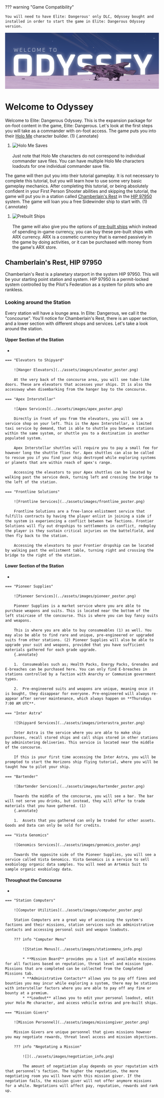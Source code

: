 ??? warning "Game Compatibility"

    You will need to have Elite: Dangerous' only DLC, Odyssey bought and installed in order to start the game in Elite: Dangerous Odyssey version.

![OdysseyRingsBanner](../assets/images/odyssey_background.png)

# Welcome to Odyssey

Welcome to Elite: Dangerous Odyssey. This is the expansion package for on-foot content in the game, Elite: Dangerous. Let's look at the first steps you will take as a commander with on-foot access. The game puts you into their [Holo Me]() character builder. (1) 
{.annotate}

1.  ![Holo Me Saves](https://media.discordapp.net/attachments/1255311783044841515/1333621262018416692/image.png?ex=67998f16&is=67983d96&hm=f3b16b215b0030da8fcd40d008f452fed8a465a9adb2a4ebf4ffc8231b2b57f9&=&format=webp&quality=lossless&width=1179&height=663) <br></br> Just note that Holo Me characters do not correspond to individual commander save files. You can have multiple Holo Me characters loadouts for one individual commander save file. 

The game will then put you into their tutorial gameplay. It is not necessary to complete this tutorial, but you will learn how to use some very basic gameplay mechanics. After completing this tutorial, or being absolutely confident in your First Person Shooter abilities and skipping the tutorial, the game will put you in a station called [Chamberlain's Rest]() in the [HIP 97950]() system. The game will loan you a free Sidewinder ship to start with. (1)
{.annotate}

1. ![Prebuilt Ships](https://media.discordapp.net/attachments/1255311783044841515/1332467905408798740/image.png?ex=67995170&is=6797fff0&hm=b39dc8f16440c0fe3ff6348c098144fad9030a5b3e174ece3137574738771ea4&=&format=webp&quality=lossless&width=1179&height=663) <br></br> The game will also give you the options of [pre-built ships]() which instead of spending in-game currency, you can buy these pre-built ships with ARX currency. ARX is a cosmetic currency that is earned passively in the game by doing activities, or it can be purchased with money from the game's ARX store. 

## Chamberlain's Rest, HIP 97950

Chamberlain's Rest is a planetary starport in the system HIP 97950. This will be your starting point station and system. HIP 97950 is a permit-locked system controlled by the Pilot's Federation as a system for pilots who are rankless. 

### Looking around the Station

Every station will have a lounge area. In Elite: Dangerous, we call it the "concourse". You'll notice for Chamberlain's Rest, there is an upper section, and a lower section with different shops and services. Let's take a look around the station.

#### Upper Section of the Station

<div class="grid cards" markdown>

- 

    === "Elevators to Shipyard"

        ![Hanger Elevators](../assets/images/elevator_poster.png)

        At the very back of the concourse area, you will see tube-like doors. These are elevators that accesses your ships. It is also the accessway when disembarking from the hanger bay to the concourse. 

    === "Apex Interstellar"

        ![Apex Services](../assets/images/apex_poster.png)

        Directly in front of you from the elevators, you will see a service shop on your left. This is the Apex Interstellar, a limited taxi service by demand, that is able to shuttle you between stations within the same system, or shuttle you to a destination in another populated system. 

        Apex Interstellar shuttles will require you to pay a small fee for however long the shuttle flies for. Apex shuttles can also be called to rescue you if you find your ship destroyed while exploring systems or planets that are within reach of apex's range.

        Accessing the elevators to your Apex shuttles can be located by walking past the service desk, turning left and crossing the bridge to the left of the station.

    === "Frontline Solutions"

        ![Frontline Services](../assets/images/frontline_poster.png)

        Frontline Solutions are a free-lance enlistment service that fulfills contracts by having the player enlist in joining a side if the system is experiencing a conflict between two factions. Frontier Solutions will fly out dropships to settlements in conflict, redeploy the player is they sustain critical injuries on the battelfield, and then fly back to the station.

        Accessing the elevators to your Frontier dropship can be located by walking past the enlistment table, turning right and crossing the bridge to the right of the station.

</div>

 

#### Lower Section of the Station

<div class="grid cards" markdown>

-   
    
    === "Pioneer Supplies"

        ![Pioneer Services](../assets/images/pioneer_poster.png)

        Pioneer Supplies is a market service where you are able to purchase weapons and suits. This is located near the bottom of the left staircase of the concourse. This is where you can buy fancy suits and weapons.
    
        This is where you are able to buy consumeables (1) as well. You may also be able to find rare and unique, pre-engineered or upgraded suits from other stations. (2) Pioneer Supplies will also be able to upgrade your suit and weapons, provided that you have sufficient materials gathered for each grade upgrade.
        {.annotate}

        1.  Consumeables such as; Health Packs, Energy Packs, Grenades and E-breaches can be purchased here. You can only find E-breaches in stations controlled by a faction with Anarchy or Communism government types.

        2.  Pre-engineered suits and weapons are unique, meaning once it is bought, they disappear for everyone. Pre-engineered will always re-appear after server maintenance, which always happen on **Thursdays 7:00 AM UTC**.

    === "Inter Astra"

        ![Shipyard Services](../assets/images/interastra_poster.png)

        Inter Astra is the service where you are able to make ship purchases, recall stored ships and call ships stored in other stations by administering deliveries. This service is located near the middle of the concourse. 
    
        If this is your first time accessing the Inter Astra, you will be prompted to start the Horizons ship flying tutorial, where you will be taught how to pilot your ship.

    === "Bartender"

        ![Bartender Services](../assets/images/bartender_poster.png)

        Towards the middle of the concourse, you will see a bar. The bar will not serve you drinks, but instead, they will offer to trade materials that you have gathered. (1)
        {.annotate}

        1.  Assets that you gathered can only be traded for other assets. Goods and Data can only be sold for credits. 

    === "Vista Genomics"

        ![Genomics Services](../assets/images/genomics_poster.png)

        Towards the opposite side of the Pioneer Supplies, you will see a service called Vista Genomics. Vista Genomics is a service to sell exobiology organic data samples. You will need an Artemis Suit to sample organic exobiology data.

</div>

#### Throughout the Concourse

<div class="grid cards" markdown>

-   
    
    === "Station Computers"

        ![Computer Utilities](../assets/images/computer_poster.png)

        Station Computers are a great way of accessing the system's factions and their missions, station services such as administrative contacts and accessing personal suit and weapon loadouts.

        ??? info "Computer Menu"

            ![Station Menus](../assets/images/stationmenu_info.png)

            * **Mission Board** provides you a list of available missions for all factions based on reputation, threat level and mission type. Missions that are completed can be collected from the Completed Missions tab.
            * **Administrative Contacts** allows you to pay off fines and bounties you may incur while exploring a system, there may be stations with interstellar factors where you are able to pay off any fine or bounty at a premium.
            * **Loadout** allows you to edit your personal loadout, edit your Holo Me character, and access vehicle extras and pre-built ships.

    === "Mission Givers"

        ![Mission Personnel](../assets/images/missiongiver_poster.png)

        Mission Givers are unique personnel that gives missions however you may negotiate rewards, threat level access and mission objectives. 

        ??? info "Negotating a Mission"

            ![](../assets/images/negotiation_info.png)

            The amount of negotiation play depends on your reputation with that personnel's faction. The higher the reputation, the more negotiating room you will have with this mission giver. If the negotation fails, the mission giver will not offer anymore missions for a while. Negotations will affect pay, reputation, rewards and rank up.